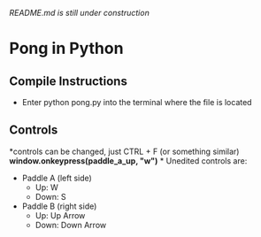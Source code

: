 *README.md is still under construction*
# Pong in Python

## Compile Instructions
* Enter python pong.py into the terminal where the file is located

## Controls
*controls can be changed, just CTRL + F (or something similar) **window.onkeypress(paddle_a_up, "w")** *
Unedited controls are:
* Paddle A (left side)
  * Up: W
  * Down: S
* Paddle B (right side)
  * Up: Up Arrow
  * Down: Down Arrow
